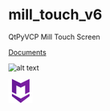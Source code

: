 # mill_touch_v6
QtPyVCP Mill Touch Screen

[Documents](https://jethornton.github.io/mill_touch_v6)

![alt text](https://github.com/jethornton/raw/master/mill_touch_v6/images/mill-touch-v6-01.png)

![alt text](https://github.com/adam-p/markdown-here/raw/master/src/common/images/icon48.png "Logo Title Text 1")
